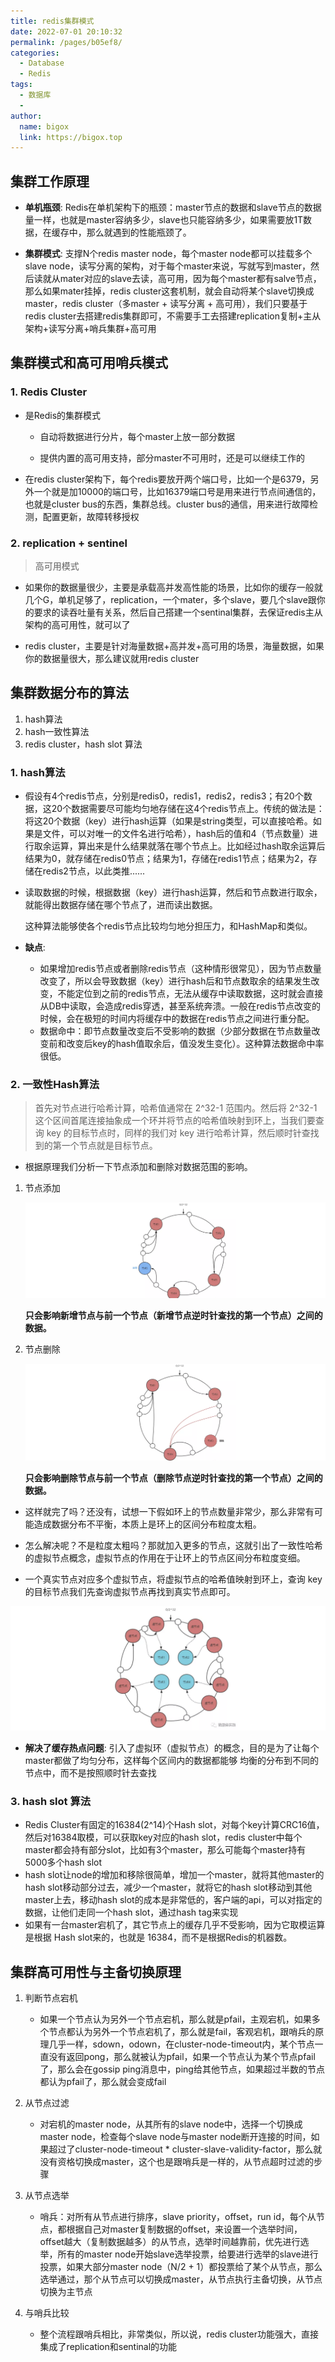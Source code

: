 ```yaml
---
title: redis集群模式
date: 2022-07-01 20:10:32
permalink: /pages/b05ef8/
categories:
  - Database
  - Redis
tags:
  - 数据库
  - 
author: 
  name: bigox
  link: https://bigox.top
---
```

## 集群工作原理

- **单机瓶颈**: Redis在单机架构下的瓶颈：master节点的数据和slave节点的数据量一样，也就是master容纳多少，slave也只能容纳多少，如果需要放1T数据，在缓存中，那么就遇到的性能瓶颈了。

- **集群模式**: 支撑N个redis master node，每个master node都可以挂载多个slave node，读写分离的架构，对于每个master来说，写就写到master，然后读就从mater对应的slave去读，高可用，因为每个master都有salve节点，那么如果mater挂掉，redis cluster这套机制，就会自动将某个slave切换成master，redis cluster（多master + 读写分离 + 高可用），我们只要基于redis cluster去搭建redis集群即可，不需要手工去搭建replication复制+主从架构+读写分离+哨兵集群+高可用

## 集群模式和高可用哨兵模式

### 1. Redis Cluster

- 是Redis的集群模式

  - 自动将数据进行分片，每个master上放一部分数据

  - 提供内置的高可用支持，部分master不可用时，还是可以继续工作的


- 在redis cluster架构下，每个redis要放开两个端口号，比如一个是6379，另外一个就是加10000的端口号，比如16379端口号是用来进行节点间通信的，也就是cluster bus的东西，集群总线。cluster bus的通信，用来进行故障检测，配置更新，故障转移授权

### 2. replication + sentinel

> 高可用模式

- 如果你的数据量很少，主要是承载高并发高性能的场景，比如你的缓存一般就几个G，单机足够了，replication，一个mater，多个slave，要几个slave跟你的要求的读吞吐量有关系，然后自己搭建一个sentinal集群，去保证redis主从架构的高可用性，就可以了

- redis cluster，主要是针对海量数据+高并发+高可用的场景，海量数据，如果你的数据量很大，那么建议就用redis cluster

## 集群数据分布的算法

1. hash算法
2. hash一致性算法
3. redis cluster，hash slot 算法

### 1. hash算法

- 假设有4个redis节点，分别是redis0，redis1，redis2，redis3；有20个数据，这20个数据需要尽可能均匀地存储在这4个redis节点上。传统的做法是：将这20个数据（key）进行hash运算（如果是string类型，可以直接哈希。如果是文件，可以对唯一的文件名进行哈希），hash后的值和4（节点数量）进行取余运算，算出来是什么结果就落在哪个节点上。比如经过hash取余运算后结果为0，就存储在redis0节点；结果为1，存储在redis1节点；结果为2，存储在redis2节点，以此类推......

- 读取数据的时候，根据数据（key）进行hash运算，然后和节点数进行取余，就能得出数据存储在哪个节点了，进而读出数据。

  这种算法能够使各个redis节点比较均匀地分担压力，和HashMap和类似。

- **缺点**:
  - 如果增加redis节点或者删除redis节点（这种情形很常见），因为节点数量改变了，所以会导致数据（key）进行hash后和节点数取余的结果发生改变，不能定位到之前的redis节点，无法从缓存中读取数据，这时就会直接从DB中读取，会造成redis穿透，甚至系统奔溃。一般在redis节点改变的时候，会在极短的时间内将缓存中的数据在redis节点之间进行重分配。
  - 数据命中：即节点数量改变后不受影响的数据（少部分数据在节点数量改变前和改变后key的hash值取余后，值没发生变化）。这种算法数据命中率很低。

### 2. 一致性Hash算法

> 首先对节点进行哈希计算，哈希值通常在 2^32-1 范围内。然后将 2^32-1 这个区间首尾连接抽象成一个环并将节点的哈希值映射到环上，当我们要查询 key 的目标节点时，同样的我们对 key 进行哈希计算，然后顺时针查找到的第一个节点就是目标节点。

- 根据原理我们分析一下节点添加和删除对数据范围的影响。

1. 节点添加

   ![image-20220616150759729](https://raw.githubusercontent.com/daniuEvan/pictrues/main/Typora/20220616150759.png)

   **只会影响新增节点与前一个节点（新增节点逆时针查找的第一个节点）之间的数据。**

2. 节点删除

   ![image-20220616150825802](https://raw.githubusercontent.com/daniuEvan/pictrues/main/Typora/20220616150825.png)

   **只会影响删除节点与前一个节点（删除节点逆时针查找的第一个节点）之间的数据。**

- 这样就完了吗？还没有，试想一下假如环上的节点数量非常少，那么非常有可能造成数据分布不平衡，本质上是环上的区间分布粒度太粗。

- 怎么解决呢？不是粒度太粗吗？那就加入更多的节点，这就引出了一致性哈希的虚拟节点概念，虚拟节点的作用在于让环上的节点区间分布粒度变细。

- 一个真实节点对应多个虚拟节点，将虚拟节点的哈希值映射到环上，查询 key 的目标节点我们先查询虚拟节点再找到真实节点即可。

![image-20220616102928968](https://raw.githubusercontent.com/daniuEvan/pictrues/main/Typora/20220616150843.png)

- **解决了缓存热点问题**: 引入了虚拟环（虚拟节点）的概念，目的是为了让每个master都做了均匀分布，这样每个区间内的数据都能够 均衡的分布到不同的节点中，而不是按照顺时针去查找

### 3. hash slot 算法

- Redis Cluster有固定的16384(2^14)个Hash slot，对每个key计算CRC16值，然后对16384取模，可以获取key对应的hash slot，redis cluster中每个master都会持有部分slot，比如有3个master，那么可能每个master持有5000多个hash slot
- hash slot让node的增加和移除很简单，增加一个master，就将其他master的hash slot移动部分过去，减少一个master，就将它的hash slot移动到其他master上去，移动hash slot的成本是非常低的，客户端的api，可以对指定的数据，让他们走同一个hash slot，通过hash tag来实现
- 如果有一台master宕机了，其它节点上的缓存几乎不受影响，因为它取模运算是根据 Hash slot来的，也就是 16384，而不是根据Redis的机器数。



## 集群高可用性与主备切换原理

1. 判断节点宕机
   - 如果一个节点认为另外一个节点宕机，那么就是pfail，主观宕机，如果多个节点都认为另外一个节点宕机了，那么就是fail，客观宕机，跟哨兵的原理几乎一样，sdown，odown，在cluster-node-timeout内，某个节点一直没有返回pong，那么就被认为pfail，如果一个节点认为某个节点pfail了，那么会在gossip ping消息中，ping给其他节点，如果超过半数的节点都认为pfail了，那么就会变成fail

2. 从节点过滤
   - 对宕机的master node，从其所有的slave node中，选择一个切换成master node，检查每个slave node与master node断开连接的时间，如果超过了cluster-node-timeout * cluster-slave-validity-factor，那么就没有资格切换成master，这个也是跟哨兵是一样的，从节点超时过滤的步骤
3. 从节点选举 
   - 哨兵：对所有从节点进行排序，slave priority，offset，run id，每个从节点，都根据自己对master复制数据的offset，来设置一个选举时间，offset越大（复制数据越多）的从节点，选举时间越靠前，优先进行选举，所有的master node开始slave选举投票，给要进行选举的slave进行投票，如果大部分master node（N/2 + 1）都投票给了某个从节点，那么选举通过，那个从节点可以切换成master，从节点执行主备切换，从节点切换为主节点
4. 与哨兵比较
   - 整个流程跟哨兵相比，非常类似，所以说，redis cluster功能强大，直接集成了replication和sentinal的功能
